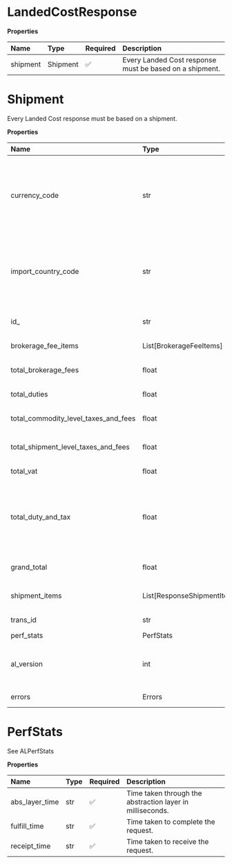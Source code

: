 # LandedCostResponse

**Properties**

| Name     | Type     | Required | Description                                             |
| :------- | :------- | :------- | :------------------------------------------------------ |
| shipment | Shipment | ✅       | Every Landed Cost response must be based on a shipment. |

# Shipment

Every Landed Cost response must be based on a shipment.

**Properties**

| Name                                 | Type                        | Required | Description                                                                                                                                              |
| :----------------------------------- | :-------------------------- | :------- | :------------------------------------------------------------------------------------------------------------------------------------------------------- |
| currency_code                        | str                         | ✅       | Specifies the Currency Code set at the commodity level. This currency is applicable for all duty, tax, VAT, and fee at the shipment and commodity level. |
| import_country_code                  | str                         | ✅       | Specifies the Import/Ship-To/Destination/Final country of the shipment. Please check country list in the Appendices section.                             |
| id\_                                 | str                         | ✅       | Specifies the Shipment ID in the Landed Cost quote.                                                                                                      |
| brokerage_fee_items                  | List[BrokerageFeeItems]     | ✅       | An array of Brokerage fees.                                                                                                                              |
| total_brokerage_fees                 | float                       | ✅       | Grand total of all applicable Brokerage fees.                                                                                                            |
| total_duties                         | float                       | ✅       | Total duty amount of this shipment.                                                                                                                      |
| total_commodity_level_taxes_and_fees | float                       | ✅       | Total tax and other fees at commodity level.                                                                                                             |
| total_shipment_level_taxes_and_fees  | float                       | ✅       | Total tax and other fees at shipment level.                                                                                                              |
| total_vat                            | float                       | ✅       | Total VAT of the shipment.                                                                                                                               |
| total_duty_and_tax                   | float                       | ✅       | Grand total of the combined duty, VAT, tax, and other fees of all commodities in this shipment including shipment level taxes and fees.                  |
| grand_total                          | float                       | ✅       | Sum of totalDutyAndTax + totalBrokerageFees                                                                                                              |
| shipment_items                       | List[ResponseShipmentItems] | ✅       | An array of Landed Cost for all valid commodities.                                                                                                       |
| trans_id                             | str                         | ❌       | An identifier unique to the request.                                                                                                                     |
| perf_stats                           | PerfStats                   | ❌       | See ALPerfStats                                                                                                                                          |
| al_version                           | int                         | ❌       | Version number of the instance that processed this request. Default is 1.                                                                                |
| errors                               | Errors                      | ❌       | Error code and description                                                                                                                               |

# PerfStats

See ALPerfStats

**Properties**

| Name           | Type | Required | Description                                               |
| :------------- | :--- | :------- | :-------------------------------------------------------- |
| abs_layer_time | str  | ✅       | Time taken through the abstraction layer in milliseconds. |
| fulfill_time   | str  | ✅       | Time taken to complete the request.                       |
| receipt_time   | str  | ✅       | Time taken to receive the request.                        |

<!-- This file was generated by liblab | https://liblab.com/ -->
